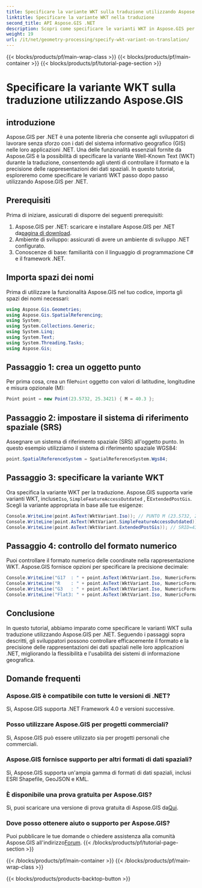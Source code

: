 ```yaml
---
title: Specificare la variante WKT sulla traduzione utilizzando Aspose.GIS
linktitle: Specificare la variante WKT nella traduzione
second_title: API Aspose.GIS .NET
description: Scopri come specificare le varianti WKT in Aspose.GIS per .NET per controllare in modo efficace il formato e la precisione della rappresentazione dei dati spaziali.
weight: 19
url: /it/net/geometry-processing/specify-wkt-variant-on-translation/
---
```


{{< blocks/products/pf/main-wrap-class >}}
{{< blocks/products/pf/main-container >}}
{{< blocks/products/pf/tutorial-page-section >}}

# Specificare la variante WKT sulla traduzione utilizzando Aspose.GIS

## introduzione
Aspose.GIS per .NET è una potente libreria che consente agli sviluppatori di lavorare senza sforzo con i dati del sistema informativo geografico (GIS) nelle loro applicazioni .NET. Una delle funzionalità essenziali fornite da Aspose.GIS è la possibilità di specificare la variante Well-Known Text (WKT) durante la traduzione, consentendo agli utenti di controllare il formato e la precisione delle rappresentazioni dei dati spaziali. In questo tutorial, esploreremo come specificare le varianti WKT passo dopo passo utilizzando Aspose.GIS per .NET.
## Prerequisiti
Prima di iniziare, assicurati di disporre dei seguenti prerequisiti:
1. Aspose.GIS per .NET: scaricare e installare Aspose.GIS per .NET da[pagina di download](https://releases.aspose.com/gis/net/).
2. Ambiente di sviluppo: assicurati di avere un ambiente di sviluppo .NET configurato.
3. Conoscenze di base: familiarità con il linguaggio di programmazione C# e il framework .NET.

## Importa spazi dei nomi
Prima di utilizzare la funzionalità Aspose.GIS nel tuo codice, importa gli spazi dei nomi necessari:
```csharp
using Aspose.Gis.Geometries;
using Aspose.Gis.SpatialReferencing;
using System;
using System.Collections.Generic;
using System.Linq;
using System.Text;
using System.Threading.Tasks;
using Aspose.Gis;
```
## Passaggio 1: crea un oggetto punto
 Per prima cosa, crea un file`Point` oggetto con valori di latitudine, longitudine e misura opzionale (M):
```csharp
Point point = new Point(23.5732, 25.3421) { M = 40.3 };
```
## Passaggio 2: impostare il sistema di riferimento spaziale (SRS)
Assegnare un sistema di riferimento spaziale (SRS) all'oggetto punto. In questo esempio utilizziamo il sistema di riferimento spaziale WGS84:
```csharp
point.SpatialReferenceSystem = SpatialReferenceSystem.Wgs84;
```
## Passaggio 3: specificare la variante WKT
 Ora specifica la variante WKT per la traduzione. Aspose.GIS supporta varie varianti WKT, incluse`Iso`, `SimpleFeatureAccessOutdated` , E`ExtendedPostGis`. Scegli la variante appropriata in base alle tue esigenze:
```csharp
Console.WriteLine(point.AsText(WktVariant.Iso)); // PUNTO M (23.5732, 25.3421, 40.3)
Console.WriteLine(point.AsText(WktVariant.SimpleFeatureAccessOutdated)); // PUNTO (23.5732, 25.3421)
Console.WriteLine(point.AsText(WktVariant.ExtendedPostGis)); // SRID=4326;PUNTOTM (23.5732, 25.3421, 40.3)
```
## Passaggio 4: controllo del formato numerico
Puoi controllare il formato numerico delle coordinate nella rappresentazione WKT. Aspose.GIS fornisce opzioni per specificare la precisione decimale:
```csharp
Console.WriteLine("G17  : " + point.AsText(WktVariant.Iso, NumericFormat.General(17))); // PUNTO M (23.5732 25.342099999999999 40.2999999999999997)
Console.WriteLine("R    : " + point.AsText(WktVariant.Iso, NumericFormat.RoundTrip)); // PUNTO M (23.5732 25.3421 40.3)
Console.WriteLine("G3   : " + point.AsText(WktVariant.Iso, NumericFormat.General(3))); // PUNTO M (23,6 25,3 40,3)
Console.WriteLine("Flat3: " + point.AsText(WktVariant.Iso, NumericFormat.Flat(3))); // PUNTO M (23.573 25.342 40.3)
```

## Conclusione
In questo tutorial, abbiamo imparato come specificare le varianti WKT sulla traduzione utilizzando Aspose.GIS per .NET. Seguendo i passaggi sopra descritti, gli sviluppatori possono controllare efficacemente il formato e la precisione delle rappresentazioni dei dati spaziali nelle loro applicazioni .NET, migliorando la flessibilità e l'usabilità dei sistemi di informazione geografica.
## Domande frequenti
### Aspose.GIS è compatibile con tutte le versioni di .NET?
Sì, Aspose.GIS supporta .NET Framework 4.0 e versioni successive.
### Posso utilizzare Aspose.GIS per progetti commerciali?
Sì, Aspose.GIS può essere utilizzato sia per progetti personali che commerciali.
### Aspose.GIS fornisce supporto per altri formati di dati spaziali?
Sì, Aspose.GIS supporta un'ampia gamma di formati di dati spaziali, inclusi ESRI Shapefile, GeoJSON e KML.
### È disponibile una prova gratuita per Aspose.GIS?
 Sì, puoi scaricare una versione di prova gratuita di Aspose.GIS da[Qui](https://releases.aspose.com/).
### Dove posso ottenere aiuto o supporto per Aspose.GIS?
 Puoi pubblicare le tue domande o chiedere assistenza alla comunità Aspose.GIS all'indirizzo[Forum](https://forum.aspose.com/c/gis/33).
{{< /blocks/products/pf/tutorial-page-section >}}

{{< /blocks/products/pf/main-container >}}
{{< /blocks/products/pf/main-wrap-class >}}

{{< blocks/products/products-backtop-button >}}
